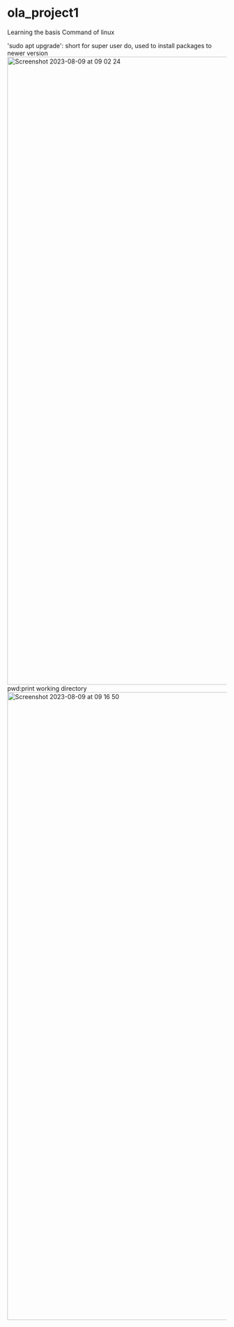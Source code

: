# ola_project1

Learning the basis Command of linux 

'sudo apt upgrade': short for super user do, used to install packages to newer version
<img width="1440" alt="Screenshot 2023-08-09 at 09 02 24" src="https://github.com/holaroluwa/ola_project1/assets/132553183/8b678f82-4b17-42a3-a3c1-11b4d94a92ea">
pwd:print working directory
<img width="1440" alt="Screenshot 2023-08-09 at 09 16 50" src="https://github.com/holaroluwa/ola_project1/assets/132553183/37b25401-8af1-4f36-80c5-b6a7e54b2372">



